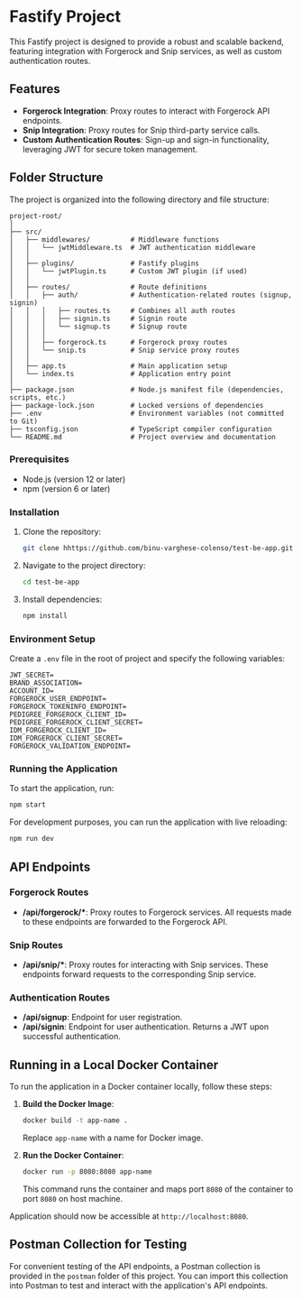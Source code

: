 # Fastify Project

This Fastify project is designed to provide a robust and scalable backend, featuring integration with Forgerock and Snip services, as well as custom authentication routes.

## Features

- **Forgerock Integration**: Proxy routes to interact with Forgerock API endpoints.
- **Snip Integration**: Proxy routes for Snip third-party service calls.
- **Custom Authentication Routes**: Sign-up and sign-in functionality, leveraging JWT for secure token management.


## Folder Structure

The project is organized into the following directory and file structure:

```
project-root/
│
├── src/
│   ├── middlewares/          # Middleware functions
│   │   └── jwtMiddleware.ts  # JWT authentication middleware
│   │
│   ├── plugins/              # Fastify plugins
│   │   └── jwtPlugin.ts      # Custom JWT plugin (if used)
│   │
│   ├── routes/               # Route definitions
│   │   ├── auth/             # Authentication-related routes (signup, signin)
│   │   │   ├── routes.ts     # Combines all auth routes
│   │   │   ├── signin.ts     # Signin route
│   │   │   └── signup.ts     # Signup route
│   │   │
│   │   ├── forgerock.ts      # Forgerock proxy routes
│   │   └── snip.ts           # Snip service proxy routes
│   │
│   ├── app.ts                # Main application setup
│   └── index.ts              # Application entry point
│
├── package.json              # Node.js manifest file (dependencies, scripts, etc.)
├── package-lock.json         # Locked versions of dependencies
├── .env                      # Environment variables (not committed to Git)
├── tsconfig.json             # TypeScript compiler configuration
└── README.md                 # Project overview and documentation
```


### Prerequisites

- Node.js (version 12 or later)
- npm (version 6 or later)

### Installation

1. Clone the repository:
   ```bash
   git clone hhttps://github.com/binu-varghese-colenso/test-be-app.git
   ```
2. Navigate to the project directory:
   ```bash
   cd test-be-app
   ```
3. Install dependencies:
   ```bash
   npm install
   ```

### Environment Setup

Create a `.env` file in the root of project and specify the following variables:

```env
JWT_SECRET=
BRAND_ASSOCIATION=
ACCOUNT_ID=
FORGEROCK_USER_ENDPOINT=
FORGEROCK_TOKENINFO_ENDPOINT=
PEDIGREE_FORGEROCK_CLIENT_ID=
PEDIGREE_FORGEROCK_CLIENT_SECRET=
IDM_FORGEROCK_CLIENT_ID=
IDM_FORGEROCK_CLIENT_SECRET=
FORGEROCK_VALIDATION_ENDPOINT=
```

### Running the Application

To start the application, run:

```bash
npm start
```

For development purposes, you can run the application with live reloading:

```bash
npm run dev
```

## API Endpoints

### Forgerock Routes

- **/api/forgerock/\***: Proxy routes to Forgerock services. All requests made to these endpoints are forwarded to the Forgerock API.

### Snip Routes

- **/api/snip/\***: Proxy routes for interacting with Snip services. These endpoints forward requests to the corresponding Snip service.

### Authentication Routes

- **/api/signup**: Endpoint for user registration.
- **/api/signin**: Endpoint for user authentication. Returns a JWT upon successful authentication.


## Running in a Local Docker Container

To run the application in a Docker container locally, follow these steps:

1. **Build the Docker Image**:
   ```bash
   docker build -t app-name .
   ```
   Replace `app-name` with a name for  Docker image.

2. **Run the Docker Container**:
   ```bash
   docker run -p 8080:8080 app-name
   ```
   This command runs the container and maps port `8080` of the container to port `8080` on  host machine.

Application should now be accessible at `http://localhost:8080`.


## Postman Collection for Testing

For convenient testing of the API endpoints, a Postman collection is provided in the `postman` folder of this project. You can import this collection into Postman to test and interact with the application's API endpoints.

